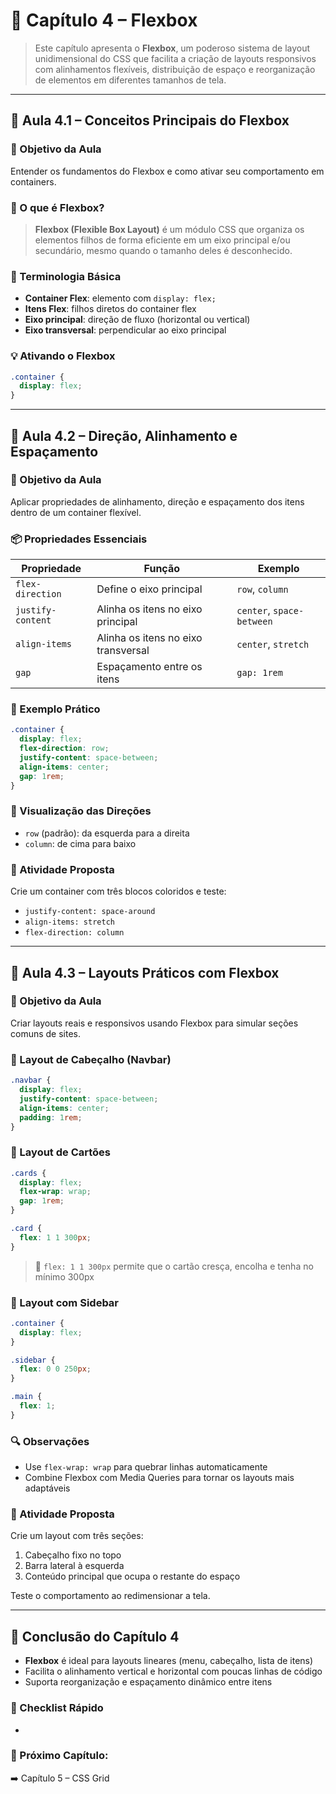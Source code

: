 # 📘 Capítulo 4 – Flexbox

> Este capítulo apresenta o **Flexbox**, um poderoso sistema de layout unidimensional do CSS que facilita a criação de layouts responsivos com alinhamentos flexíveis, distribuição de espaço e reorganização de elementos em diferentes tamanhos de tela.

---

## 📗 Aula 4.1 – Conceitos Principais do Flexbox

### 🎯 Objetivo da Aula

Entender os fundamentos do Flexbox e como ativar seu comportamento em containers.

### 📖 O que é Flexbox?

> **Flexbox (Flexible Box Layout)** é um módulo CSS que organiza os elementos filhos de forma eficiente em um eixo principal e/ou secundário, mesmo quando o tamanho deles é desconhecido.

### 🧱 Terminologia Básica

- **Container Flex**: elemento com `display: flex;`
- **Itens Flex**: filhos diretos do container flex
- **Eixo principal**: direção de fluxo (horizontal ou vertical)
- **Eixo transversal**: perpendicular ao eixo principal

### 💡 Ativando o Flexbox

```css
.container {
  display: flex;
}
```

---

## 📗 Aula 4.2 – Direção, Alinhamento e Espaçamento

### 🎯 Objetivo da Aula

Aplicar propriedades de alinhamento, direção e espaçamento dos itens dentro de um container flexível.

### 📦 Propriedades Essenciais

| Propriedade       | Função                              | Exemplo                   |
| ----------------- | ----------------------------------- | ------------------------- |
| `flex-direction`  | Define o eixo principal             | `row`, `column`           |
| `justify-content` | Alinha os itens no eixo principal   | `center`, `space-between` |
| `align-items`     | Alinha os itens no eixo transversal | `center`, `stretch`       |
| `gap`             | Espaçamento entre os itens          | `gap: 1rem`               |

### 🧠 Exemplo Prático

```css
.container {
  display: flex;
  flex-direction: row;
  justify-content: space-between;
  align-items: center;
  gap: 1rem;
}
```

### 📏 Visualização das Direções

- `row` (padrão): da esquerda para a direita
- `column`: de cima para baixo

### 🧪 Atividade Proposta

Crie um container com três blocos coloridos e teste:

- `justify-content: space-around`
- `align-items: stretch`
- `flex-direction: column`

---

## 📗 Aula 4.3 – Layouts Práticos com Flexbox

### 🎯 Objetivo da Aula

Criar layouts reais e responsivos usando Flexbox para simular seções comuns de sites.

### 📐 Layout de Cabeçalho (Navbar)

```css
.navbar {
  display: flex;
  justify-content: space-between;
  align-items: center;
  padding: 1rem;
}
```

### 📐 Layout de Cartões

```css
.cards {
  display: flex;
  flex-wrap: wrap;
  gap: 1rem;
}

.card {
  flex: 1 1 300px;
}
```

> 🧠 `flex: 1 1 300px` permite que o cartão cresça, encolha e tenha no mínimo 300px

### 📐 Layout com Sidebar

```css
.container {
  display: flex;
}

.sidebar {
  flex: 0 0 250px;
}

.main {
  flex: 1;
}
```

### 🔍 Observações

- Use `flex-wrap: wrap` para quebrar linhas automaticamente
- Combine Flexbox com Media Queries para tornar os layouts mais adaptáveis

### 🧪 Atividade Proposta

Crie um layout com três seções:

1. Cabeçalho fixo no topo
2. Barra lateral à esquerda
3. Conteúdo principal que ocupa o restante do espaço

Teste o comportamento ao redimensionar a tela.

---

## 📌 Conclusão do Capítulo 4

- **Flexbox** é ideal para layouts lineares (menu, cabeçalho, lista de itens)
- Facilita o alinhamento vertical e horizontal com poucas linhas de código
- Suporta reorganização e espaçamento dinâmico entre itens

### 🧠 Checklist Rápido

-

### 📎 Próximo Capítulo:

➡️ Capítulo 5 – CSS Grid

